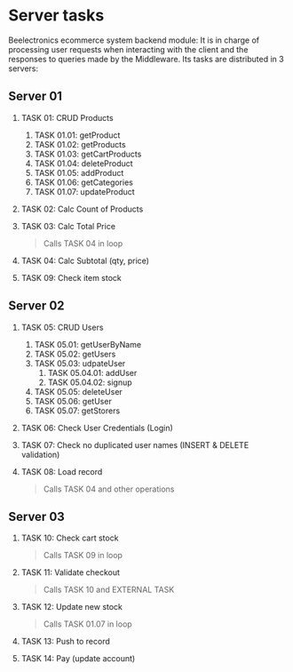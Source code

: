 # Server tasks
Beelectronics ecommerce system backend module: It is in charge of processing user requests when interacting with the client and the responses to queries made by the Middleware. Its tasks are distributed in 3 servers:

## Server 01
1. TASK 01: CRUD Products
    1. TASK 01.01: getProduct
    1. TASK 01.02: getProducts
    1. TASK 01.03: getCartProducts
    1. TASK 01.04: deleteProduct
    1. TASK 01.05: addProduct
    1. TASK 01.06: getCategories
    1. TASK 01.07: updateProduct

1. TASK 02: Calc Count of Products

1. TASK 03: Calc Total Price
    > Calls TASK 04 in loop

1. TASK 04: Calc Subtotal (qty, price)

1. TASK 09: Check item stock

## Server 02
1. TASK 05: CRUD Users
    1. TASK 05.01: getUserByName
    1. TASK 05.02: getUsers
    1. TASK 05.03: udpateUser
        1. TASK 05.04.01: addUser
        1. TASK 05.04.02: signup
    1. TASK 05.05: deleteUser
    1. TASK 05.06: getUser
    1. TASK 05.07: getStorers
    

1. TASK 06: Check User Credentials (Login)

1. TASK 07: Check no duplicated user names (INSERT & DELETE validation)

1. TASK 08: Load record 
    > Calls TASK 04 and other operations

## Server 03
1. TASK 10: Check cart stock
    > Calls TASK 09 in loop

1. TASK 11: Validate checkout
    > Calls TASK 10 and EXTERNAL TASK

1. TASK 12: Update new stock
    > Calls TASK 01.07 in loop

1. TASK 13: Push to record

1. TASK 14: Pay (update account)
